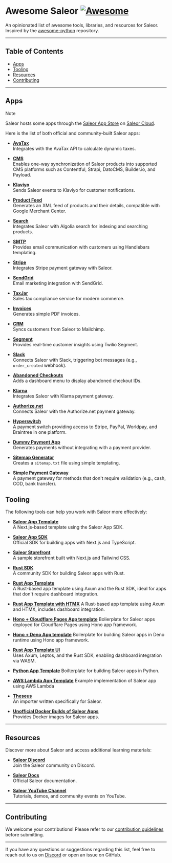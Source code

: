 # Awesome Saleor [![Awesome](https://awesome.re/badge.svg)](https://awesome.re)

An opinionated list of awesome tools, libraries, and resources for Saleor. Inspired by the [awesome-python](https://github.com/vinta/awesome-python) repository.

---

## Table of Contents

- [Apps](#apps)
- [Tooling](#tooling)
- [Resources](#resources)
- [Contributing](#contributing)

---

## Apps

> [!NOTE]  
> Saleor hosts some apps through the [Saleor App Store](https://docs.saleor.io/developer/app-store/overview#saleor-app-store) on [Saleor Cloud](https://cloud.saleor.io/).

Here is the list of both official and community-built Saleor apps:

- **[AvaTax](https://github.com/saleor/apps/tree/canary/apps/avatax)**  
  Integrates with the AvaTax API to calculate dynamic taxes.
  
- **[CMS](https://github.com/saleor/apps/tree/canary/apps/cms-v2)**  
  Enables one-way synchronization of Saleor products into supported CMS platforms such as Contentful, Strapi, DatoCMS, Builder.io, and Payload.
  
- **[Klaviyo](https://github.com/saleor/apps/tree/canary/apps/klaviyo)**  
  Sends Saleor events to Klaviyo for customer notifications.
  
- **[Product Feed](https://github.com/saleor/apps/tree/canary/apps/products-feed)**  
  Generates an XML feed of products and their details, compatible with Google Merchant Center.
  
- **[Search](https://github.com/saleor/apps/tree/canary/apps/search)**  
  Integrates Saleor with Algolia search for indexing and searching products.
  
- **[SMTP](https://github.com/saleor/apps/tree/canary/apps/smtp)**  
  Provides email communication with customers using Handlebars templating.
  
- **[Stripe](https://github.com/saleor/saleor-app-payment-stripe)**  
  Integrates Stripe payment gateway with Saleor.
  
- **[SendGrid](https://github.com/saleor/example-app-sendgrid)**  
  Email marketing integration with SendGrid.
  
- **[TaxJar](https://github.com/saleor/example-app-taxjar)**  
  Sales tax compliance service for modern commerce.
  
- **[Invoices](https://github.com/saleor/example-app-invoices)**  
  Generates simple PDF invoices.
  
- **[CRM](https://github.com/saleor/example-app-crm)**  
  Syncs customers from Saleor to Mailchimp.
  
- **[Segment](https://github.com/saleor/example-app-segment)**  
  Provides real-time customer insights using Twilio Segment.
  
- **[Slack](https://github.com/saleor/example-slack-app)**  
  Connects Saleor with Slack, triggering bot messages (e.g., `order_created` webhook).
  
- **[Abandoned Checkouts](https://github.com/saleor/saleor-app-abandoned-checkouts)**  
  Adds a dashboard menu to display abandoned checkout IDs.
  
- **[Klarna](https://github.com/saleor/saleor-app-payment-klarna)**  
  Integrates Saleor with Klarna payment gateway.
  
- **[Authorize.net](https://github.com/saleor/saleor-app-payment-authorize.net)**  
  Connects Saleor with the Authorize.net payment gateway.
  
- **[Hyperswitch](https://github.com/juspay/hyperswitch-saleor-payment-app)**  
  A payment switch providing access to Stripe, PayPal, Worldpay, and Braintree in one platform.
  
- **[Dummy Payment App](https://github.com/saleor/dummy-payment-app)**  
  Generates payments without integrating with a payment provider.
  
- **[Sitemap Generator](https://github.com/djkato/saleor-apps-rs)**  
  Creates a `sitemap.txt` file using simple templating.
  
- **[Simple Payment Gateway](https://github.com/djkato/saleor-apps-rs/tree/master/simple-payment-gateway)**  
  A payment gateway for methods that don't require validation (e.g., cash, COD, bank transfer).

## Tooling

The following tools can help you work with Saleor more effectively:

- **[Saleor App Template](https://github.com/saleor/saleor-app-template)**  
  A Next.js-based template using the Saleor App SDK.
  
- **[Saleor App SDK](https://github.com/saleor/app-sdk)**  
  Official SDK for building apps with Next.js and TypeScript.
  
- **[Saleor Storefront](https://github.com/saleor/storefront)**  
  A sample storefront built with Next.js and Tailwind CSS.
  
- **[Rust SDK](https://github.com/djkato/saleor-apps-rs)**  
  A community SDK for building Saleor apps with Rust.
  
- **[Rust App Template](https://github.com/djkato/saleor-apps-rs)**  
  A Rust-based app template using Axum and the Rust SDK, ideal for apps that don't require dashboard integration.

- **[Rust App Template with HTMX](https://github.com/cozyGalvinism/saleor-app-rust-axum)**
  A Rust-based app template using Axum and HTMX, includes dashboard integration.

- **[Hono + Cloudflare Pages App template](https://github.com/witoszekdev/saleor-app-hono-cf-pages-template)**
  Bolierplate for Saleor apps deployed for Cloudflare Pages using Hono app framework.

- **[Hono + Deno App template](https://github.com/witoszekdev/saleor-app-hono-deno-template)**
  Boilerplate for building Saleor apps in Deno runtime using Hono app framework.
  
- **[Rust App Template UI](https://github.com/djkato/saleor-apps-rs)**  
  Uses Axum, Leptos, and the Rust SDK, enabling dashboard integration via WASM.

- **[Python App Template](https://github.com/mirumee/saleor-app-framework-python)**
  Boilterplate for building Saleor apps in Python.

- **[AWS Lambda App Template](https://github.com/mirumee/serverless-saleor-app-example)**
  Example implementation of Saleor app using AWS Lambda
  
- **[Theseus](https://github.com/p-febis/theseus)**  
  An importer written specifically for Saleor.
  
- **[Unofficial Docker Builds of Saleor Apps](https://github.com/djkato/saleor-dockerize-all-apps)**  
  Provides Docker images for Saleor apps.

---

## Resources

Discover more about Saleor and access additional learning materials:

- **[Saleor Discord](https://discord.gg/H52JTZAtSH)**  
  Join the Saleor community on Discord.
  
- **[Saleor Docs](https://docs.saleor.io/)**  
  Official Saleor documentation.
  
- **[Saleor YouTube Channel](https://www.youtube.com/@saleor)**  
  Tutorials, demos, and community events on YouTube.

---

## Contributing

We welcome your contributions! Please refer to our [contribution guidelines](https://github.com/saleor/awesome-saleor/blob/master/CONTRIBUTING.md) before submitting.

---

If you have any questions or suggestions regarding this list, feel free to reach out to us on [Discord](https://discord.gg/H52JTZAtSH) or open an issue on GitHub.
